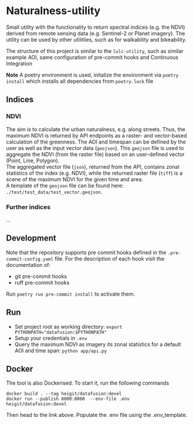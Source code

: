 # Naturalness-utility

Small utility with the functionality to return spectral indices (e.g. the NDVI) derived from remote sensing data (e.g. Sentinel-2 or Planet imagery). The utility can be used by other utilitlies, such as for walkability and bikeability.

The structure of this project is similar to the `lulc-utility`, such as similar example AOI, same configuration of pre-commit hooks and Continuous Integration

**Note** A poetry environment is used, initalize the environment via `poetry install`  which installs all dependencies from `poetry.lock` file


## Indices


### NDVI
The aim is to calculate the urban naturalness, e.g. along streets. Thus, the maximum NDVI is returned by API endpoints as a raster- and vector-based calculation of the greenness. The AOI and timespan can be defined by the user as well as the input vector data (`geojson`). This `geojson` file is used to aggregate the NDVI (from the raster file) based on an user-defined vector (Point, Line, Polygon). \
The aggregated vector file (`json`), returned from the API, contains zonal statistics of the index (e.g. NDVI), while the returned raster file (`tiff`) is a scene of the maximum NDVI for the given time and area.\
A template of the `geojson` file can be found here: `./test/test_data/test_vector.geojson`.


### Further indices
...


## Development
Note that the repository supports pre commit hooks defined in the `.pre-commit-config.yaml` file.
For the description of each hook visit the documentation of:

- git pre-commit hooks
- ruff pre-commit hooks

Run `poetry run pre-commit install` to activate them.


## Run
- Set project root as working directory: `export PYTHONPATH="datafusion:$PYTHONPATH"`
- Setup your credentials in `.env`
- Query the maximum NDVI as imagery its zonal statistics for a default AOI and time span: `python app/api.py`


## Docker
The tool is also Dockerised. To start it, run the following commands
```
docker build . --tag heigit/datafusion:devel
docker run --publish 8000:8000  --env-file .env heigit/datafusion:devel
```


Then head to the link above. Populate the .env file using the .env_template.

